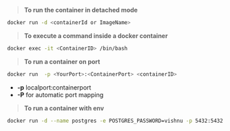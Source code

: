 
 >**To run the container in detached mode** 
```bash
docker run -d <containerId or ImageName>
```

 >**To execute a command inside a docker container**
```bash
docker exec -it <ContainerID> /bin/bash
```

>**To run a container on port**
```bash
docker run  -p <YourPort>:<ContainerPort> <containerID>
```
- **-p** localport:containerport
- **-P** for automatic port mapping

>**To run a container with env**
```bash
docker run -d --name postgres -e POSTGRES_PASSWORD=vishnu -p 5432:5432 2969d8ed3a41
```
